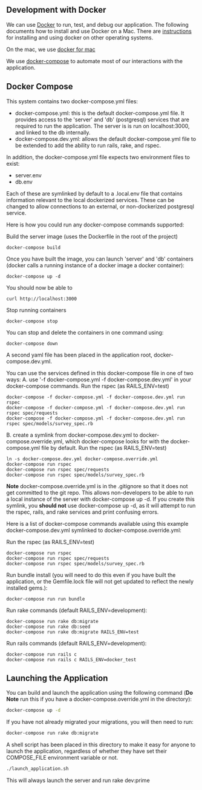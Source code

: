 Development with Docker
-----------------------
We can use [Docker](https://www.docker.com/) to run, test, and debug our application. The following documents how to install and use
Docker on a Mac. There are [instructions](https://docs.docker.com/installation) for installing
and using docker on other operating systems.

On the mac, we use [docker for mac](https://docs.docker.com/docker-for-mac)

We use [docker-compose](https://docs.docker.com/compose/) to automate most of
our interactions with the application.

Docker Compose
--------------
This system contains two docker-compose.yml files:
  - docker-compose.yml: this is the default docker-compose.yml file. It
  provides access to the 'server' and 'db' (postgresql) services that are
  required to run the application. The server is is run on localhost:3000, and linked to the db internally.
  - docker-compose.dev.yml: allows the default docker-compose.yml file to be
  extended to add the ability to run rails, rake, and rspec.

In addition, the docker-compose.yml file expects two environment files to exist:
 - server.env
 - db.env

Each of these are symlinked by default to a .local.env file
that contains information relevant to the local dockerized
services. These can be changed to allow connections to
an external, or non-dockerized postgresql service.

Here is how you could run any docker-compose commands supported:

Build the server image (uses the Dockerfile in the root of the project)
```
docker-compose build
```
Once you have built the image, you can launch 'server' and 'db' containers
(docker calls a running instance of a docker image a docker container):

```
docker-compose up -d
```

You should now be able to
```
curl http://localhost:3000
```

Stop running containers
```
docker-compose stop
```

You can stop and delete the containers in one command using:
```
docker-compose down
```

A second yaml file has been placed in the application root, docker-compose.dev.yml.  

You can use the services defined in this docker-compose file in one of two ways:
A. use '-f docker-compose.yml -f docker-compose.dev.yml' in your docker-compose commands.
Run the rspec (as RAILS_ENV=test)
```
docker-compose -f docker-compose.yml -f docker-compose.dev.yml run rspec
docker-compose -f docker-compose.yml -f docker-compose.dev.yml run rspec spec/requests
docker-compose -f docker-compose.yml -f docker-compose.dev.yml run rspec spec/models/survey_spec.rb
```

B. create a symlink from docker-compose.dev.yml to docker-compose.override.yml,
which docker-compose looks for with the docker-compose.yml file by default.
Run the rspec (as RAILS_ENV=test)
```
ln -s docker-compose.dev.yml docker-compose.override.yml
docker-compose run rspec
docker-compose run rspec spec/requests
docker-compose run rspec spec/models/survey_spec.rb
```

**Note** docker-compose.override.yml is in the .gitignore so that it does not
get committed to the git repo. This allows non-developers to be able to run
a local instance of the server with docker-compose up -d. If you create this
symlink, you **should not** use docker-compose up -d, as it will attempt to run
the rspec, rails, and rake services and print confusing errors.

Here is a list of docker-compose commands available using this example
docker-compose.dev.yml symlinked to docker-compose.override.yml:


Run the rspec (as RAILS_ENV=test)
```
docker-compose run rspec
docker-compose run rspec spec/requests
docker-compose run rspec spec/models/survey_spec.rb
```

Run bundle install (you will need to do this even if you
have built the application, or the Gemfile.lock file will
not get updated to reflect the newly installed gems.):
```
docker-compose run run bundle
```

Run rake commands (default RAILS_ENV=development):
```
docker-compose run rake db:migrate
docker-compose run rake db:seed
docker-compose run rake db:migrate RAILS_ENV=test
```

Run rails commands (default RAILS_ENV=development):
```
docker-compose run rails c
docker-compose run rails c RAILS_ENV=docker_test
```

Launching the Application
-------------------------
You can build and launch the application using the following command (**Do
Note** run this if you have a docker-compose.override.yml in the directory):
```bash
docker-compose up -d
```
If you have not already migrated your migrations, you will then need to run:
```bash
docker-compose run rake db:migrate
```

A shell script has been placed in this directory to make it easy for anyone
to launch the application, regardless of whether they have set their COMPOSE_FILE
environment variable or not.
```bash
./launch_application.sh
```

This will always launch the server and run rake dev:prime
